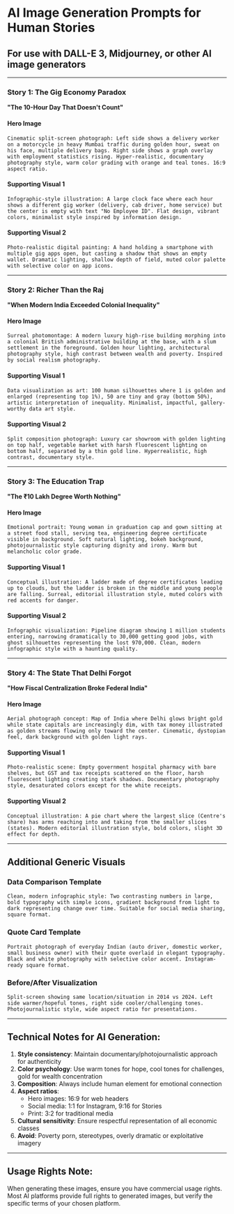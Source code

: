 # AI Image Generation Prompts for Human Stories

## For use with DALL-E 3, Midjourney, or other AI image generators

---

### Story 1: The Gig Economy Paradox
**"The 10-Hour Day That Doesn't Count"**

#### Hero Image
```
Cinematic split-screen photograph: Left side shows a delivery worker on a motorcycle in heavy Mumbai traffic during golden hour, sweat on his face, multiple delivery bags. Right side shows a graph overlay with employment statistics rising. Hyper-realistic, documentary photography style, warm color grading with orange and teal tones. 16:9 aspect ratio.
```

#### Supporting Visual 1
```
Infographic-style illustration: A large clock face where each hour shows a different gig worker (delivery, cab driver, home service) but the center is empty with text "No Employee ID". Flat design, vibrant colors, minimalist style inspired by information design.
```

#### Supporting Visual 2
```
Photo-realistic digital painting: A hand holding a smartphone with multiple gig apps open, but casting a shadow that shows an empty wallet. Dramatic lighting, shallow depth of field, muted color palette with selective color on app icons.
```

---

### Story 2: Richer Than the Raj
**"When Modern India Exceeded Colonial Inequality"**

#### Hero Image
```
Surreal photomontage: A modern luxury high-rise building morphing into a colonial British administrative building at the base, with a slum settlement in the foreground. Golden hour lighting, architectural photography style, high contrast between wealth and poverty. Inspired by social realism photography.
```

#### Supporting Visual 1
```
Data visualization as art: 100 human silhouettes where 1 is golden and enlarged (representing top 1%), 50 are tiny and gray (bottom 50%), artistic interpretation of inequality. Minimalist, impactful, gallery-worthy data art style.
```

#### Supporting Visual 2
```
Split composition photograph: Luxury car showroom with golden lighting on top half, vegetable market with harsh fluorescent lighting on bottom half, separated by a thin gold line. Hyperrealistic, high contrast, documentary style.
```

---

### Story 3: The Education Trap
**"The ₹10 Lakh Degree Worth Nothing"**

#### Hero Image
```
Emotional portrait: Young woman in graduation cap and gown sitting at a street food stall, serving tea, engineering degree certificate visible in background. Soft natural lighting, bokeh background, photojournalistic style capturing dignity and irony. Warm but melancholic color grade.
```

#### Supporting Visual 1
```
Conceptual illustration: A ladder made of degree certificates leading up to clouds, but the ladder is broken in the middle and young people are falling. Surreal, editorial illustration style, muted colors with red accents for danger.
```

#### Supporting Visual 2
```
Infographic visualization: Pipeline diagram showing 1 million students entering, narrowing dramatically to 30,000 getting good jobs, with ghost silhouettes representing the lost 970,000. Clean, modern infographic style with a haunting quality.
```

---

### Story 4: The State That Delhi Forgot
**"How Fiscal Centralization Broke Federal India"**

#### Hero Image
```
Aerial photograph concept: Map of India where Delhi glows bright gold while state capitals are increasingly dim, with tax money illustrated as golden streams flowing only toward the center. Cinematic, dystopian feel, dark background with golden light rays.
```

#### Supporting Visual 1
```
Photo-realistic scene: Empty government hospital pharmacy with bare shelves, but GST and tax receipts scattered on the floor, harsh fluorescent lighting creating stark shadows. Documentary photography style, desaturated colors except for the white receipts.
```

#### Supporting Visual 2
```
Conceptual illustration: A pie chart where the largest slice (Centre's share) has arms reaching into and taking from the smaller slices (states). Modern editorial illustration style, bold colors, slight 3D effect for depth.
```

---

## Additional Generic Visuals

### Data Comparison Template
```
Clean, modern infographic style: Two contrasting numbers in large, bold typography with simple icons, gradient background from light to dark representing change over time. Suitable for social media sharing, square format.
```

### Quote Card Template
```
Portrait photograph of everyday Indian (auto driver, domestic worker, small business owner) with their quote overlaid in elegant typography. Black and white photography with selective color accent. Instagram-ready square format.
```

### Before/After Visualization
```
Split-screen showing same location/situation in 2014 vs 2024. Left side warmer/hopeful tones, right side cooler/challenging tones. Photojournalistic style, wide aspect ratio for presentations.
```

---

## Technical Notes for AI Generation:

1. **Style consistency**: Maintain documentary/photojournalistic approach for authenticity
2. **Color psychology**: Use warm tones for hope, cool tones for challenges, gold for wealth concentration
3. **Composition**: Always include human element for emotional connection
4. **Aspect ratios**: 
   - Hero images: 16:9 for web headers
   - Social media: 1:1 for Instagram, 9:16 for Stories
   - Print: 3:2 for traditional media
5. **Cultural sensitivity**: Ensure respectful representation of all economic classes
6. **Avoid**: Poverty porn, stereotypes, overly dramatic or exploitative imagery

---

## Usage Rights Note:
When generating these images, ensure you have commercial usage rights. Most AI platforms provide full rights to generated images, but verify the specific terms of your chosen platform.
